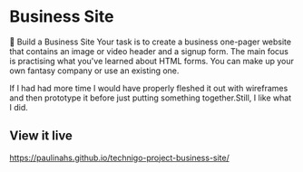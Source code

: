 # Business Site

🏢 Build a Business Site
Your task is to create a business one-pager website that contains an image or video header and a signup form. The main focus is practising what you've learned about HTML forms. You can make up your own fantasy company or use an existing one.

If I had had more time I would have properly fleshed it out with wireframes and then prototype it before just putting something together.Still, I like what I did.

## View it live
https://paulinahs.github.io/technigo-project-business-site/
